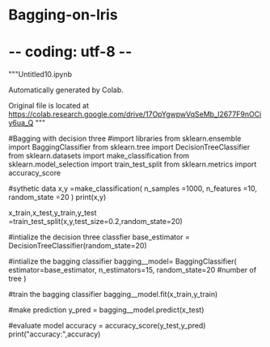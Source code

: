 # Bagging-on-lris
# -- coding: utf-8 --
"""Untitled10.ipynb

Automatically generated by Colab.

Original file is located at
    https://colab.research.google.com/drive/17OpYgwpwVqSeMb_l2677F9nOCiy6ua_Q
"""

#Bagging with decision three
#import libraries
from sklearn.ensemble import BaggingClassifier
from sklearn.tree import DecisionTreeClassifier
from sklearn.datasets import make_classification
from sklearn.model_selection import train_test_split
from sklearn.metrics import accuracy_score

#sythetic data
x,y =make_classification(
n_samples =1000,
n_features =10,
random_state =20
)
print(x,y)

x_train,x_test,y_train,y_test =train_test_split(x,y,test_size=0.2,random_state=20)

#intialize the decision three classfier
base_estimator = DecisionTreeClassifier(random_state=20)

#intialize the bagging classifier
bagging__model= BaggingClassifier(
  estimator=base_estimator,
    n_estimators=15,
    random_state=20           #number of tree
)

#train the bagging classifier
bagging__model.fit(x_train,y_train)

#make prediction
y_pred = bagging__model.predict(x_test)

#evaluate model
accuracy = accuracy_score(y_test,y_pred)
print("accuracy:",accuracy)
